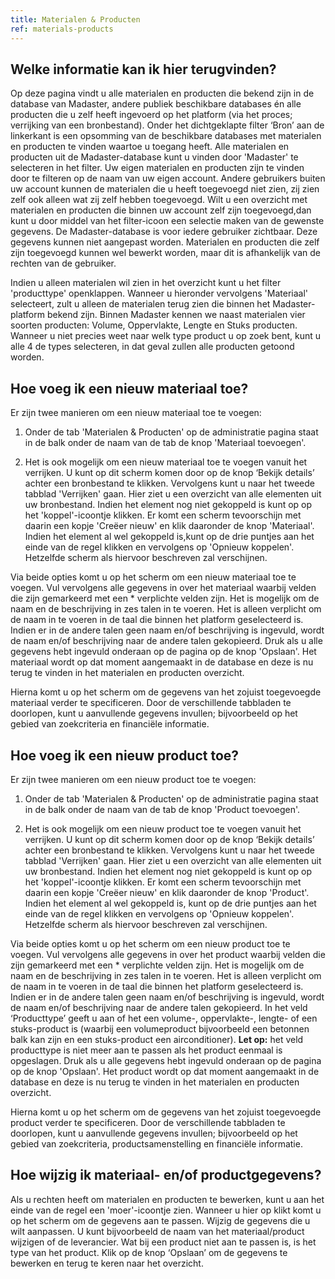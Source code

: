 ```yaml
---
title: Materialen & Producten
ref: materials-products
---
```


## Welke informatie kan ik hier terugvinden?
Op deze pagina vindt u alle materialen en producten die bekend zijn in de database van Madaster, andere publiek beschikbare databases én alle producten die u zelf heeft ingevoerd op het platform (via het proces; verrijking van een bronbestand). Onder het dichtgeklapte filter ‘Bron’ aan de linkerkant is een opsomming van de beschikbare databases met materialen en producten te vinden waartoe u toegang heeft. Alle materialen en producten uit de Madaster-database kunt u vinden door 'Madaster' te selecteren in het filter. Uw eigen materialen en producten zijn te vinden door te filteren op de naam van uw eigen account. Andere gebruikers buiten uw account kunnen de materialen die u heeft toegevoegd niet zien, zij zien zelf ook alleen wat zij zelf hebben toegevoegd. Wilt u een overzicht met materialen en producten die binnen uw account zelf zijn toegevoegd,dan kunt u door middel van het filter-icoon een selectie maken van de gewenste gegevens. De Madaster-database is voor iedere gebruiker zichtbaar. Deze gegevens kunnen niet aangepast worden. Materialen en producten die zelf zijn toegevoegd kunnen wel bewerkt worden, maar dit is afhankelijk van de rechten van de gebruiker.

Indien u alleen materialen wil zien in het overzicht kunt u het filter 'producttype' openklappen. Wanneer u hieronder vervolgens 'Materiaal' selecteert, zult u alleen de materialen terug zien die binnen het Madaster-platform bekend zijn. Binnen Madaster kennen we naast materialen vier soorten producten: Volume, Oppervlakte, Lengte en Stuks producten. Wanneer u niet precies weet naar welk type product u op zoek bent, kunt u alle 4 de types selecteren, in dat geval zullen alle producten getoond worden.

## Hoe voeg ik een nieuw materiaal toe?
Er zijn twee manieren om een nieuw materiaal toe te voegen:
1. Onder de tab 'Materialen & Producten' op de administratie pagina staat in de balk onder de naam van de tab de knop 'Materiaal toevoegen'. 

2. Het is ook mogelijk om een nieuw materiaal toe te voegen vanuit het verrijken. U kunt op dit scherm komen door op de knop ‘Bekijk details’ achter een bronbestand te klikken. Vervolgens kunt u naar het tweede tabblad 'Verrijken' gaan. Hier ziet u een overzicht van alle elementen uit uw bronbestand. Indien het element nog niet gekoppeld is kunt op op het 'koppel'-icoontje klikken. Er komt een scherm tevoorschijn met daarin een kopje 'Creëer nieuw' en klik daaronder de knop 'Materiaal'. Indien het element al wel gekoppeld is,kunt op de drie puntjes aan het einde van de regel klikken en vervolgens op 'Opnieuw koppelen'. Hetzelfde scherm als hiervoor beschreven zal verschijnen.

Via beide opties komt u op het scherm om een nieuw materiaal toe te voegen. Vul vervolgens alle gegevens in over het materiaal waarbij velden die zijn gemarkeerd met een * verplichte velden zijn. Het is mogelijk om de naam en de beschrijving in zes talen in te voeren. Het is alleen verplicht om de naam in te voeren in de taal die binnen het platform geselecteerd is. Indien er in de andere talen geen naam en/of beschrijving is ingevuld, wordt de naam en/of beschrijving naar de andere talen gekopieerd. Druk als u alle gegevens hebt ingevuld onderaan op de pagina op de knop 'Opslaan'. Het materiaal wordt op dat moment aangemaakt in de database en deze is nu terug te vinden in het materialen en producten overzicht.

Hierna komt u op het scherm om de gegevens van het zojuist toegevoegde materiaal verder te specificeren. Door de verschillende tabbladen te doorlopen, kunt u aanvullende gegevens invullen; bijvoorbeeld op het gebied van zoekcriteria en financiële informatie.

## Hoe voeg ik een nieuw product toe?
Er zijn twee manieren om een nieuw product toe te voegen:
1.  Onder de tab 'Materialen & Producten' op de administratie pagina staat in de balk onder de naam van de tab de knop 'Product toevoegen'. 

2.  Het is ook mogelijk om een nieuw product toe te voegen vanuit het verrijken. U kunt op dit scherm komen door op de knop ‘Bekijk details’ achter een bronbestand te klikken. Vervolgens kunt u naar het tweede tabblad 'Verrijken' gaan. Hier ziet u een overzicht van alle elementen uit uw bronbestand. Indien het element nog niet gekoppeld is kunt op op het 'koppel'-icoontje klikken. Er komt een scherm tevoorschijn met daarin een kopje 'Creëer nieuw' en klik daaronder de knop 'Product'. Indien het element al wel gekoppeld is, kunt op de drie puntjes aan het einde van de regel klikken en vervolgens op 'Opnieuw koppelen'. Hetzelfde scherm als hiervoor beschreven zal verschijnen.

Via beide opties komt u op het scherm om een nieuw product toe te voegen. Vul vervolgens alle gegevens in over het product waarbij velden die zijn gemarkeerd met een * verplichte velden zijn. Het is mogelijk om de naam en de beschrijving in zes talen in te voeren. Het is alleen verplicht om de naam in te voeren in de taal die binnen het platform geselecteerd is. Indien er in de andere talen geen naam en/of beschrijving is ingevuld, wordt de naam en/of beschrijving naar de andere talen gekopieerd. In het veld ‘Producttype’ geeft u aan of het een volume-, oppervlakte-, lengte- of een stuks-product is (waarbij een volumeproduct bijvoorbeeld een betonnen balk kan zijn en een stuks-product een airconditioner). **Let op:** het veld producttype is niet meer aan te passen als het product eenmaal is opgeslagen.  Druk als u alle gegevens hebt ingevuld onderaan op de pagina op de knop 'Opslaan'. Het product wordt op dat moment aangemaakt in de database en deze is nu terug te vinden in het materialen en producten overzicht.

Hierna komt u op het scherm om de gegevens van het zojuist toegevoegde product verder te specificeren. Door de verschillende tabbladen te doorlopen, kunt u aanvullende gegevens invullen; bijvoorbeeld op het gebied van zoekcriteria, productsamenstelling en financiële informatie.

## Hoe wijzig ik materiaal- en/of productgegevens?
Als u rechten heeft om materialen en producten te bewerken, kunt u aan het einde van de regel een 'moer'-icoontje zien. Wanneer u hier op klikt komt u op het scherm om de gegevens aan te passen. Wijzig de gegevens die u wilt aanpassen. U kunt bijvoorbeeld de naam van het materiaal/product wijzigen of de leverancier. Wat bij een product niet aan te passen is, is het type van het product.
Klik op de knop ‘Opslaan’ om de gegevens te bewerken en terug te keren naar het overzicht.